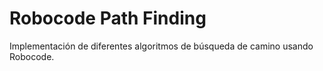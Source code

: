 # Robocode Path Finding

Implementación de diferentes algoritmos de búsqueda de camino usando Robocode.

